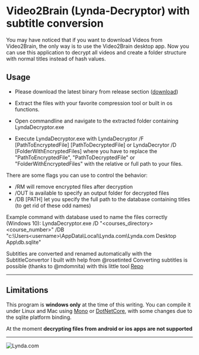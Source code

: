 # Video2Brain (Lynda-Decryptor) with subtitle conversion

You may have noticed that if you want to download Videos from Video2Brain, the only way is to use the Video2Brain desktop app.
Now you can use this application to decrypt all videos and create a folder structure with normal titles instead of hash values.

## Usage
- Please download the latest binary from release section ([download](http://lyndadecryptor.tk/LyndaDecryptor.zip))

- Extract the files with your favorite compression tool or built in os functions.
- Open commandline and navigate to the extracted folder containing LyndaDecryptor.exe
- Execute LyndaDecryptor.exe with LyndaDecryptor /F [PathToEncryptedFile] [PathToDecryptedFile] or LyndaDecrytor /D [FolderWithEncryptedFiles] where you have to replace the "PathToEncryptedFile", "PathToDecryptedFile" or "FolderWithEncryptedFiles" with the relative or full path to your files.

There are some flags you can use to control the behavior:
- /RM will remove encrypted files after decryption
- /OUT is available to specify an output folder for decrypted files
- /DB [PATH] let you specify the full path to the database containing titles (to get rid of these odd names)

Example command with database used to name the files correctly (Windows 10):
LyndaDecryptor.exe /D "<courses_directory>\<course_number>" /DB "c:\Users\<username>\AppData\Local\Lynda.com\Lynda.com Desktop App\db.sqlite"

Subtitles are converted and renamed automatically with the SubtitleConvertor I built with help from @rosetinted
Converting subtitles is possible (thanks to @mdomnita) with this little tool [Repo](https://github.com/mdomnita/LyndaCaptionToSrtConvertor)

---

## Limitations
This program is **windows only** at the time of this writing. You can compile it under Linux and Mac using [Mono](http://www.mono-project.com/) or [DotNetCore](https://www.microsoft.com/net/core), with some changes due to the sqlite platform binding.

At the moment **decrypting files from android or ios apps are not supported**

---

![Lynda.com](https://upload.wikimedia.org/wikipedia/en/b/b1/Official-company-logo-for-lynda.com_400x400px.png)
